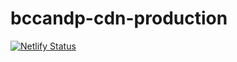 # bccandp-cdn-production
[![Netlify Status](https://api.netlify.com/api/v1/badges/3c729fb9-7b60-45f6-8dd0-dc4a0eaed17d/deploy-status)](https://app.netlify.com/sites/bccandp-cdn/deploys)
